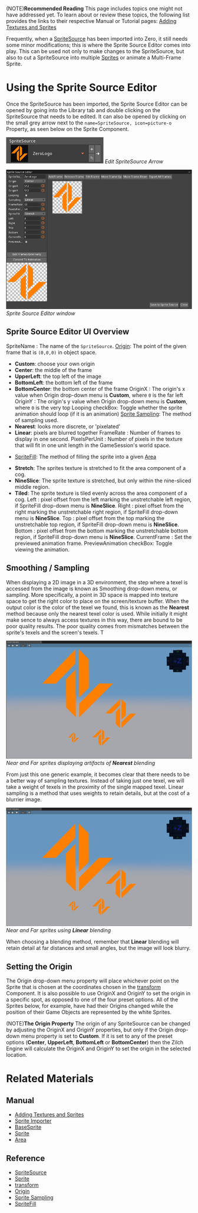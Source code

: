 (NOTE)**Recommended Reading** This page includes topics one might not have addressed yet. To learn about or review these topics, the following list provides the links to their respective Manual or Tutorial pages: [Adding Textures and Sprites](https://github.com/ZilchEngine/ZilchDocs/blob/master/zilch_editor_documentation/zeromanual/graphics/adding_assets/adding_textures_and_sprites.markdown)

Frequently, when a [SpriteSource](https://github.com/ZilchEngine/ZilchDocs/blob/master/code_reference/class_reference/spritesource.markdown) has been imported into Zero, it still needs some minor modifications; this is where the Sprite Source Editor comes into play. This can be used not only to make changes to the SpriteSource, but also to cut a SpriteSource into multiple [Sprites](https://github.com/ZilchEngine/ZilchDocs/blob/master/code_reference/class_reference/sprite.markdown) or animate a Multi-Frame Sprite.

 # Using the Sprite Source Editor
Once the SpriteSource has been imported, the Sprite Source Editor can be opened by going into the Library tab and double clicking on the SpriteSource that needs to be edited. It can also be opened by clicking on the small grey arrow next to the `name=SpriteSource, icon=picture-o` Property, as seen below on the Sprite Component.



![image](https://raw.githubusercontent.com/ZilchEngine/ZilchFiles/master/doc_files/47067.png) *Edit SpriteSource Arrow*




![image](https://raw.githubusercontent.com/ZilchEngine/ZilchFiles/master/doc_files/47069.png) *Sprite Source Editor window*


 ##  Sprite Source Editor UI Overview
SpriteName : The name of the `SpriteSource`.
[Origin](https://github.com/ZilchEngine/ZilchDocs/blob/master/code_reference/enum_reference.markdown#origin): The point of the given frame that is `(0,0,0)` in object space.
* **Custom**: choose your own origin
* **Center**: the middle of the frame
* **UpperLeft**: the top left of the image
* **BottomLeft**: the bottom left of the frame
* **BottomCenter**: the bottom center of the frame
OriginX : The origin's x value when Origin drop-down menu is **Custom**, where `0` is the far left
OriginY : The origin's y value when Origin drop-down menu is **Custom**, where `0` is the very top
Looping checkBox: Toggle whether the sprite animation should loop (if it is an animation)
[Sprite Sampling](https://github.com/ZilchEngine/ZilchDocs/blob/master/code_reference/enum_reference.markdown#spritesampling): The method of sampling used.
* **Nearest**: looks more discrete, or 'pixelated'
* **Linear**: pixels are blurred together
FrameRate : Number of frames to display in one second.
PixelsPerUnit : Number of pixels in the texture that will fit in one unit length in the GameSession's world space.
- [SpriteFill](https://github.com/ZilchEngine/ZilchDocs/blob/master/code_reference/enum_reference.markdown#spritefill): The method of filling the sprite into a given [Area](https://github.com/ZilchEngine/ZilchDocs/blob/master/zilch_editor_documentation/zeromanual/graphics/sprites/area.markdown)
* **Stretch**: The sprites texture is stretched to fit the area component of a cog.
* **NineSlice**: The sprite texture is stretched, but only within the nine-sliced middle region.
* **Tiled**: The sprite texture is tiled evenly across the area component of a cog.
Left : pixel offset from the left marking the unstretchable left region, if SpriteFill drop-down menu is **NineSlice**.
Right : pixel offset from the right marking the unstretchable right region, if SpriteFill drop-down menu is **NineSlice**.
Top : pixel offset from the top marking the unstretchable top region, if SpriteFill drop-down menu is **NineSlice**.
Bottom : pixel offset from the bottom marking the unstretchable bottom region, if SpriteFill drop-down menu is **NineSlice**.
CurrentFrame : Set the previewed animation frame.
PreviewAnimation checkBox: Toggle viewing the animation.

 ##  Smoothing / Sampling
When displaying a 2D image in a 3D environment, the step where a texel is accessed from the image is known as Smoothing drop-down menu, or sampling.  More specifically, a point in 3D space is mapped into texture space to get the right color to place on the screen/texture buffer.  When the output color is the color of the texel we found, this is known as the **Nearest** method because only the nearest texel color is used. While initially it might make sence to always access textures in this way, there are bound to be poor quality results.  The poor quality comes from mismatches between the sprite's texels and the screen's texels.  T




![image](https://raw.githubusercontent.com/ZilchEngine/ZilchFiles/master/doc_files/47073.png) *Near and Far sprites displaying artifacts of **Nearest** blending*


From just this one generic example, it becomes clear that there needs to be a better way of sampling textures.  Instead of taking just one texel, we will take a weight of texels in the proximity of the single mapped texel.  Linear sampling is a method that uses weights to retain details, but at the cost of a blurrier image.



![image](https://raw.githubusercontent.com/ZilchEngine/ZilchFiles/master/doc_files/47075.png) *Near and Far sprites using **Linear** blending*


When choosing a blending method, remember that **Linear** blending will retain detail at far distances and small angles, but the image will look blurry.

 ##  Setting the Origin
The Origin drop-down menu property will place whichever point on the Sprite that is chosen at the coordinates chosen in the [transform](https://github.com/ZilchEngine/ZilchDocs/blob/master/code_reference/class_reference/transform.markdown) Component. It is also possible to use OriginX  and OriginY  to set the origin in a specific spot, as opposed to one of the four preset options. All of the Sprites below, for example, have had their Origins changed while the position of their Game Objects are represented by the white Sprites. 

(NOTE)**The Origin Property** The origin of any SpriteSource can be changed by adjusting the OriginX  and OriginY  properties, but only if the Origin drop-down menu property is set to **Custom**. If it is set to any of the preset options (**Center**, **UpperLeft**, **BottomLeft** or **BottomCenter**) then the Zilch Engine will calculate the OriginX  and OriginY  to set the origin in the selected location.

 # Related Materials
 ## Manual
- [Adding Textures and Sprites](https://github.com/ZilchEngine/ZilchDocs/blob/master/zilch_editor_documentation/zeromanual/graphics/adding_assets/adding_textures_and_sprites.markdown)
- [Sprite Importer](https://github.com/ZilchEngine/ZilchDocs/blob/master/zilch_editor_documentation/zeromanual/graphics/sprites/spriteimporter.markdown)
- [BaseSprite](https://github.com/ZilchEngine/ZilchDocs/blob/master/zilch_editor_documentation/zeromanual/graphics/sprites/basesprite.markdown)
- [Sprite](https://github.com/ZilchEngine/ZilchDocs/blob/master/zilch_editor_documentation/zeromanual/graphics/sprites.markdown)
- [Area](https://github.com/ZilchEngine/ZilchDocs/blob/master/zilch_editor_documentation/zeromanual/graphics/sprites/area.markdown)

 ## Reference
- [SpriteSource](https://github.com/ZilchEngine/ZilchDocs/blob/master/code_reference/class_reference/spritesource.markdown)
- [Sprite](https://github.com/ZilchEngine/ZilchDocs/blob/master/code_reference/class_reference/sprite.markdown)
- [transform](https://github.com/ZilchEngine/ZilchDocs/blob/master/code_reference/class_reference/transform.markdown)
- [Origin](https://github.com/ZilchEngine/ZilchDocs/blob/master/code_reference/enum_reference.markdown#origin)
- [Sprite Sampling](https://github.com/ZilchEngine/ZilchDocs/blob/master/code_reference/enum_reference.markdown#spritesampling)
- [SpriteFill](https://github.com/ZilchEngine/ZilchDocs/blob/master/code_reference/enum_reference.markdown#spritefill) 

 